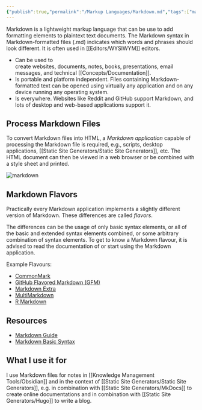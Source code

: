 ```yaml
---
{"publish":true,"permalink":"/Markup Languages/Markdown.md","tags":["markup-lang"],"cssclasses":""}
---
```



Markdown is a lightweight markup language that can be use to add formatting elements to plaintext text documents. The Markdown syntax in Markdown-formatted files (.md) indicates which words and phrases should look different. It is often used in [[Editors/WYSIWYM]] editors. 

- Can be used to create websites, documents, notes, books, presentations, email messages, and technical [[Concepts/Documentation]].
- Is portable and platform independent. Files containing Markdown-formatted text can be opened using virtually any application and on any device running any operating system.
- Is everywhere. Websites like Reddit and GitHub support Markdown, and lots of desktop and web-based applications support it.

## Process Markdown Files

To convert Markdown files into HTML, a _Markdown application_ capable of processing the Markdown file is required, e.g., scripts, desktop applications, [[Static Site Generators/Static Site Generators]], etc. 
The HTML document can then be viewed in a web browser or be combined with a style sheet and printed.

![markdown](https://mdg.imgix.net/assets/images/markdown-flowchart.png?auto=format&fit=clip&q=40&w=1080)

## Markdown Flavors

Practically every Markdown application implements a slightly different version of Markdown. These differences are called _flavors_. 

The differences can be the usage of only basic syntax elements, or all of the basic and extended syntax elements combined, or some arbitrary combination of syntax elements. To get to know a Markdown flavour, it is advised to read the documentation of or start using the Markdown application.

Example Flavours:
- [CommonMark](https://commonmark.org/)
- [GitHub Flavored Markdown (GFM)](https://github.github.com/gfm/)
- [Markdown Extra](https://michelf.ca/projects/php-markdown/extra/)
- [MultiMarkdown](https://fletcherpenney.net/multimarkdown/)
- [R Markdown](https://rmarkdown.rstudio.com/)

## Resources

- [Markdown Guide](https://www.markdownguide.org/)
- [Markdown Basic Syntax](https://www.markdownguide.org/basic-syntax/)

## What I use it for

I use Markdown files for notes in [[Knowledge Management Tools/Obsidian]] and in the context of [[Static Site Generators/Static Site Generators]], e.g. in combination with [[Static Site Generators/MkDocs]] to create online documentations and in combination with [[Static Site Generators/Hugo]] to write a blog.
